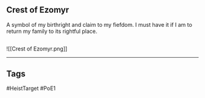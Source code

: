 ## Crest of Ezomyr
A symbol of my birthright and claim to my fiefdom. 
I must have it if I am to return my family to its rightful place.
## 
![[Crest of Ezomyr.png]]

---
## Tags
#HeistTarget
#PoE1 